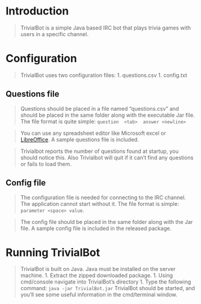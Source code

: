# Introduction #
> TrivialBot is a simple Java based IRC bot that plays trivia games with users in a specific channel.

# Configuration #
> TrivialBot uses two configuration files:
    1. questions.csv
    1. config.txt

## Questions file ##
> Questions should be placed in a file named “questions.csv” and should be placed in the same folder along with the executable Jar file. The file format is quite simple:  `question  <tab>  answer <newline>`

> You can use any spreadsheet editor like Microsoft excel or [LibreOffice](http://www.libreoffice.org/). A sample questions file is included.

> Trivialbot reports the number of questions found at startup, you should notice this. Also Trivialbot will quit if it can’t find any questions or fails to load them.

## Config file ##

> The configuration file is needed for connecting to the IRC channel. The application cannot start without it. The file format is simple: `parameter <space> value`.

> The config file should be placed in the same folder along with the Jar file. A sample config file is included in the released package.


# Running TrivialBot #

> TrivialBot is built on Java. Java must be installed on the server machine.
    1. Extract the zipped downloaded package.
    1. Using cmd/console navigate into TrivialBot’s directory
    1. Type the following command:  `java -jar TrivialBot.jar`
> TrivialBot should be started, and you’ll see some useful information in the cmd/terminal window.

